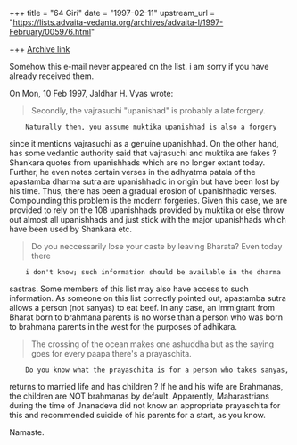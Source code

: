 +++
title = "64 Giri"
date = "1997-02-11"
upstream_url = "https://lists.advaita-vedanta.org/archives/advaita-l/1997-February/005976.html"

+++
[Archive link](https://lists.advaita-vedanta.org/archives/advaita-l/1997-February/005976.html)

Somehow this e-mail never appeared on the list. i am sorry if you
have already received them.

On Mon, 10 Feb 1997, Jaldhar H. Vyas wrote:

> Secondly, the vajrasuchi "upanishad" is probably a late forgery.

        Naturally then, you assume muktika upanishhad is also a forgery
since it mentions vajrasuchi as a genuine upanishhad. On the other hand,
has some vedantic authority said that vajrasuchi and muktika are fakes ?
Shankara quotes from upanishhads which are no longer extant today.
Further, he even notes certain verses in the adhyatma patala of the
apastamba dharma sutra are upanishhadic in origin but have been lost by
his time. Thus, there has been a gradual erosion of upanishhadic verses.
Compounding this problem is the modern forgeries. Given this case, we are
provided to rely on the 108 upanishhads provided by muktika or else throw
out almost all upanishhads and just stick with the major upanishhads
which have been used by Shankara etc.

> Do you neccessarily lose your caste by leaving Bharata? Even today there

        i don't know; such information should be available in the dharma
sastras. Some members of this list may also have access to such
information. As someone on this list correctly pointed out, apastamba
sutra allows a person (not sanyas) to eat beef. In any case, an immigrant
from Bharat born to brahmana parents is no worse than a person who was
born to brahmana parents in the west for the purposes of adhikara.

> The crossing of the ocean makes one ashuddha but as the saying goes for
> every paapa there's a prayaschita.

        Do you know what the prayaschita is for a person who takes sanyas,
returns to married life and has children ? If he and his wife are
Brahmanas, the children are NOT brahmanas by default. Apparently,
Maharastrians during the time of Jnanadeva did not know an appropriate
prayaschita for this and recommended suicide of his parents for a start,
as you know.

Namaste.

